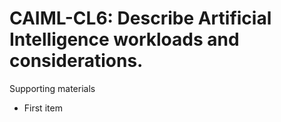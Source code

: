 # CAIML-CL6:  	Describe Artificial Intelligence workloads and considerations. 	 

Supporting materials

* First item